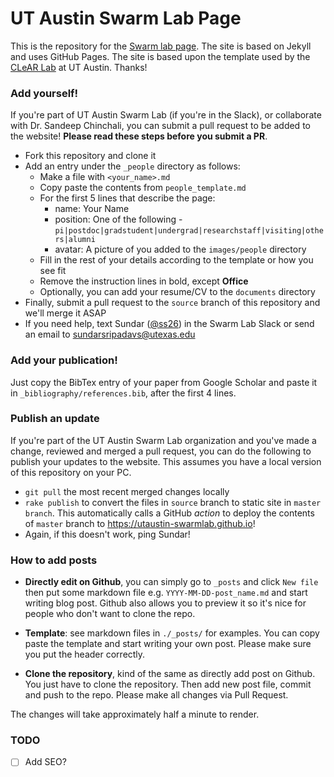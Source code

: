 # UT Austin Swarm Lab Page

This is the repository for the [Swarm lab page](https://utaustin-swarmlab.github.io/). The site is based on Jekyll and uses GitHub Pages. The site is based upon the template used by the [CLeAR Lab](https://clearoboticslab.github.io/) at UT Austin. Thanks!

### Add yourself! 

If you're part of UT Austin Swarm Lab (if you're in the Slack), or collaborate with Dr. Sandeep Chinchali, you can submit a pull request to be added to the website!  **Please read these steps before you submit a PR**.

- Fork this repository and clone it
- Add an entry under the `_people` directory as follows:
    - Make a file with `<your_name>.md`
    - Copy paste the contents from `people_template.md`
    - For the first 5 lines that describe the page:
        - name: Your Name
        - position: One of the following - `pi|postdoc|gradstudent|undergrad|researchstaff|visiting|others|alumni`
        - avatar: A picture of you added to the `images/people` directory
    - Fill in the rest of your details according to the template or how you see fit
    - Remove the instruction lines in bold, except **Office**
    - Optionally, you can add your resume/CV to the `documents` directory
- Finally, submit a pull request to the `source` branch of this repository and we'll merge it ASAP
- If you need help, text Sundar ([@ss26](https://github.com/ss26)) in the Swarm Lab Slack or send an email to sundarsripadavs@utexas.edu 

### Add your publication!

Just copy the BibTex entry of your paper from Google Scholar and paste it in `_bibliography/references.bib`, after the first 4 lines.


### Publish an update 

If you're part of the UT Austin Swarm Lab organization and you've made a change, reviewed and merged a pull request, you can do the following to publish your updates to the website. This assumes you have a local version of this repository on your PC. 

- `git pull` the most recent merged changes locally
- `rake publish` to convert the files in `source` branch to static site in `master branch`. This automatically calls a GitHub _action_ to deploy the contents of `master` branch to https://utaustin-swarmlab.github.io! 
- Again, if this doesn't work, ping Sundar!

### How to add posts

- **Directly edit on Github**, you can simply go to `_posts` and click `New file` then put some markdown file e.g. `YYYY-MM-DD-post_name.md` and start writing blog post. Github also allows you to preview it so it's nice for people who don't want to clone the repo.

- **Template**: see markdown files in `./_posts/` for examples. You can copy paste the template and start writing your own post. Please make sure you put the header correctly.

- **Clone the repository**, kind of the same as directly add post on Github. You just have to clone the repository. Then add new post file, commit and push to the repo. Please make all changes via Pull Request.

The changes will take approximately half a minute to render.

### TODO
- [ ] Add SEO?

<!-- 

## Run the page locally using Jekyll

To run locally, follow instruction [here](https://jekyllrb.com/) to install Jekyll then run `jekyll serve` to see in `localhost:4000`. Here is a brief install guidelines.

```bash
sudo gem install jekyll
sudo gem install rouge
jekyll serve
```

## Editing the lab website

Below, we explain how to edit the lab webpage

### Add posts

It's very easy to add post. All the posts are located in `_posts` folder. It arrangement is based on
date. Each post can be written in markdown format. You just have to state headers before writing: `title`, `description` and `categories`. `description` will be shown when you share on social media like Facebook or twitter. See the following headers:

``` markdown
---
title: <your title here>
description: <concise description here>
categories: blog
---
```

We have 4 categories: `scientists`, `students`, `discussion`, `blog` you can choose and this will be rendered to different location.

### Add yourself

You can add yourself to the page in `_people` folder just create file name `<firstname>_<lastname>.md` in the folder. We require few line of header before you start writing your own page. See the following for the header

``` markdown
---
name: James Kirk
position: gradstudent
avatar: james_kirk.jpg
joined: 2021
---
```

If you don't have information, just leave it blank. The avatar will bring photo from `images/people` folder and display it on people page.
For lab position, you can choose position from 4 classes including `postdoc`, `gradstudent`, `visiting`, `others` (so called Honorary members). Position will put you into section that you choose.

### Add new publications

All publications from the lab are located in `publications.md`. Please upload new publication on your own!

### Add news

All news presented in the front page by editing `_data/news.yml`. There are some symbol that cannot be used directly e.g. `:`, be careful -->
